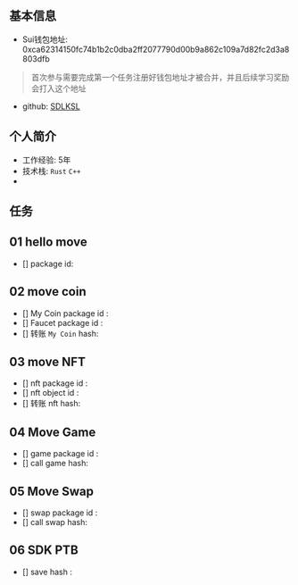 ## 基本信息

- Sui钱包地址: 0xca62314150fc74b1b2c0dba2ff2077790d00b9a862c109a7d82fc2d3a8803dfb

> 首次参与需要完成第一个任务注册好钱包地址才被合并，并且后续学习奖励会打入这个地址

- github: [SDLKSL](https://github.com/SDLKSL)

## 个人简介

- 工作经验: 5年
- 技术栈: `Rust` `C++`
- 

## 任务

## 01 hello move

- [] package id:

## 02 move coin

- [] My Coin package id :
- [] Faucet package id :
- [] 转账 `My Coin` hash:

## 03 move NFT

- [] nft package id :
- [] nft object id :
- [] 转账 nft  hash:

## 04 Move Game

- [] game package id :
- [] call game hash:

## 05 Move Swap

- [] swap package id :
- [] call swap hash:

## 06 SDK PTB

- [] save hash :
